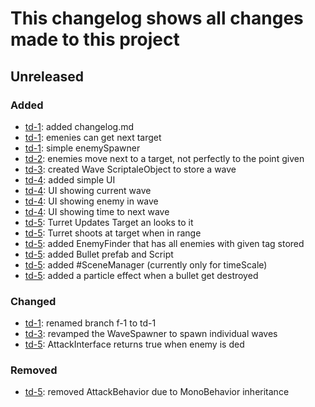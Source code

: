 # This changelog shows all changes made to this project

## Unreleased
### Added
- [td-1]: added changelog.md
- [td-1]: emenies can get next target
- [td-1]: simple enemySpawner
- [td-2]: enemies move next to a target, not perfectly to the point given
- [td-3]: created Wave ScriptaleObject to store a wave
- [td-4]: added simple UI
- [td-4]: UI showing current wave
- [td-4]: UI showing enemy in wave
- [td-4]: UI showing time to next wave
- [td-5]: Turret Updates Target an looks to it
- [td-5]: Turret shoots at target when in range
- [td-5]: added EnemyFinder that has all enemies with given tag stored
- [td-5]: added Bullet prefab and Script
- [td-5]: added #SceneManager (currently only for timeScale)
- [td-5]: added a particle effect when a bullet get destroyed

### Changed
- [td-1]: renamed branch f-1 to td-1
- [td-3]: revamped the WaveSpawner to spawn individual waves
- [td-5]: AttackInterface returns true when enemy is ded

### Removed
- [td-5]: removed AttackBehavior due to MonoBehavior inheritance

[td-1]: https://github.com/Gragog/Tower-Defense/tree/td-1
[td-2]: https://github.com/Gragog/Tower-Defense/tree/td-2
[td-3]: https://github.com/Gragog/Tower-Defense/tree/td-3
[td-4]: https://github.com/Gragog/Tower-Defense/tree/td-4
[td-5]: https://github.com/Gragog/Tower-Defense/tree/td-5